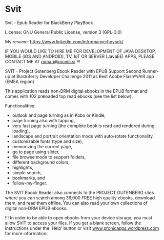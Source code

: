 # Svit
Svit - Epub Reader for BlackBerry PlayBook

License: GNU General Public License, version 3 (GPL-3.0)

My resume: https://www.linkedin.com/in/romanverhovsek/

IF YOU WOULD LIKE TO HIRE ME FOR DEVELOPMENT OF JAVA DESKTOP, MOBILE (iOS AND ANDROID), TV, IoT OR SERVER (JavaEE) APPS, PLEASE CONTACT ME AT roman@pronic.si !!!

SVIT - Project Gutenberg Ebook Reader with EPUB Support
Second Runner-up at BlackBerry Developer Challenge 2011 as Best Adobe Flash®/AIR app (EMEA region)

This application reads non-DRM digital ebooks in the EPUB format and comes with 102 preloaded top read ebooks (see the list below).

Functionalities: 
- outlook and page turning as in Kobo or Kindle,
- page turning also with tapping,
- very fast page turning (the complete book is read and rendered during loading),
- landscape and portrait orientation mode with auto-rotate functionality,
- customizable fonts (type and size),
- memorizing the current page,
- go to page using slider,
- file browse mode to support folders, 
- different background colors,
- highlights,
- simple search,
- bookmarks, and
- follow-my-finger.

The SVIT Ebook Reader also connects to the PROJECT GUTENBERG sites where you can search among 36,000 FREE high quality ebooks, download them, and read them offline. You can also read your own collections of digital non-DRM EPUB ebooks.

!!! In order to be able to open ebooks from your device storage, you must allow SVIT to access your files. If you get a blank screen, follow the instructions under the 'Help' button or visit www.pronicapps.wordpress.com for more information.

